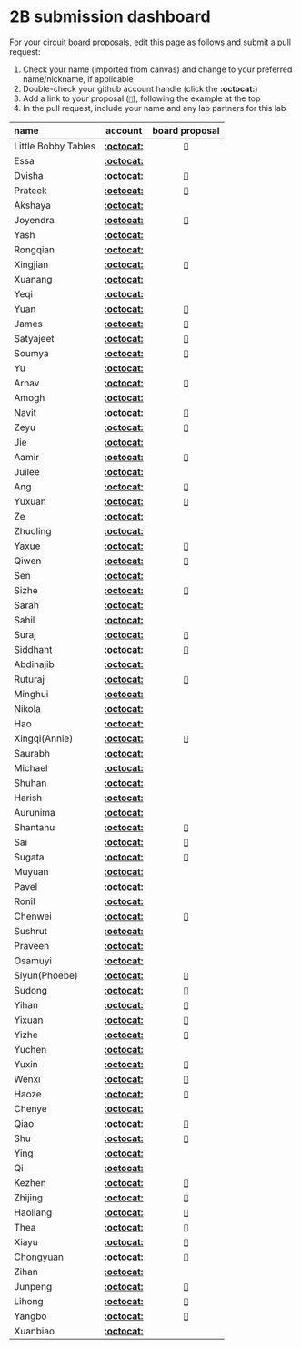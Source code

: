 # 2B submission dashboard


For your circuit board proposals, edit this page as follows and submit a pull request:
1. Check your name (imported from canvas) and change to your preferred name/nickname, if applicable
2. Double-check your github account handle (click the **:octocat:**)
3. Add a link to your proposal (`📌`), following the example at the top
4. In the pull request, include your name and any lab partners for this lab


| name                                      | account                                                                                         | board proposal                                                                                                                                          |
| :---------------------------------------- | :---------------------------------------------------------------------------------------------: | :-----------------------------------------------------------------------------------------------------------------------------------------------------: |
| Little Bobby Tables                       | [**:octocat:**](https://xkcd.com/327/)                                                          | [`📌`](https://www.explainxkcd.com/wiki/index.php/Little_Bobby_Tables)                                                                                  |
| Essa                                      | [**:octocat:**](https://github.com/essaalk)                                                     |                                                                                                                                                         |
| Dvisha                                    | [**:octocat:**](https://github.com/dvishab)                                                     | [`📌`](https://docs.google.com/document/d/1S8FRkwQQhEYfprPQ83MPl8qtN2SejIz1PUUWwOHY-D4/edit)                                                            |
| Prateek                                   | [**:octocat:**](https://github.com/prateekbashista)                                             | [`📌`](https://github.com/prateekbashista/ESE-5190-Documents/blob/39fc4a9d17130083324c1595c44e241c5d47742f/Board%20Proposal.md)                         |
| Akshaya                                   | [**:octocat:**](https://github.com/AkshayaBhati)                                                |                                                                                                                                                         |
| Joyendra                                  | [**:octocat:**](https://github.com/joyendra)                                                    | [`📌`](https://github.com/joyendra/ESE519-Lab2-intoTheVoid/blob/main/Lab%202B/board_proposal.md)                                                        |
| Yash                                      | [**:octocat:**](https://github.com/yash-mb)                                                     |                                                                                                                                                         |
| Rongqian                                  | [**:octocat:**](https://github.com/WillChan9)                                                   |                                                                                                                                                         |
| Xingjian                                  | [**:octocat:**](https://github.com/AndYmeisterrrrr)                                             | [`📌`](https://github.com/AndYmeisterrrrr/ese5190_lab2BXingjian-Chen)                                                                                   |
| Xuanang                                   | [**:octocat:**](https://github.com/IndigoQuadratic)                                             |                                                                                                                                                         |
| Yeqi                                      | [**:octocat:**](https://github.com/villyye97)                                                   |                                                                                                                                                         |
| Yuan                                      | [**:octocat:**](https://github.com/ChiYuan9)                                                    | [`📌`](https://github.com/ChiYuan9/ESE5190-Lab2B)                                                                                                       |
| James                                     | [**:octocat:**](https://github.com/jciardullo)                                                  | [`📌`](https://github.com/jciardullo/ese519-lab2b-proposal/blob/main/README.md)                                                                         |
| Satyajeet                                 | [**:octocat:**](https://github.com/satyajeetburla)                                              | [`📌`](https://github.com/satyajeetburla/Lab-2B-Proposal)                                                                                           |
| Soumya                                    | [**:octocat:**](https://github.com/unlim-int-soumya)                                              | [`📌`](https://github.com/unlim-int-soumya/lab2b_esp)                                                                                           |
| Yu                                        | [**:octocat:**](https://github.com/skyfall88888)                                                |                                                                                                                                                         |
| Arnav                                     | [**:octocat:**](https://github.com/arnavgadre)                                                  | [`📌`](https://github.com/arnavgadre/Lab2b_esp_Arnav/blob/main/README.md)                                                                               |
| Amogh                                     | [**:octocat:**](https://github.com/amoghgajare)                                                 |                                                                                                                                                         |
| Navit                                     | [**:octocat:**](https://github.com/navgill4)                                                    | [`📌`](https://github.com/navgill4/LAB2B-Board-proposal)                                                                                                |
| Zeyu                                      | [**:octocat:**](https://github.com/zgu74)                                                       | [`📌`](https://github.com/zgu74/ESE-5190-Lab-2B-proposal.git)                                                                                           |
| Jie                                       | [**:octocat:**](https://github.com/katrinaji)                                                   |                                                                                                                                                         |
| Aamir                                     | [**:octocat:**](https://github.com/aamirabbaskhambaty)                                          | [`📌`](https://github.com/aamirabbaskhambaty/ESE519-401-Lab2B-Proposal)                                                                                 |
| Juilee                                    | [**:octocat:**](https://github.com/JuiUpenn11)                                                  |                                                                                                                                                         |
| Ang                                       | [**:octocat:**](https://github.com/AngLi-00)                                                    | [`📌`](https://github.com/AngLi-00/ese5190-lab2b/blob/main/README.md)                                                                                   |
| Yuxuan                                    | [**:octocat:**](https://github.com/Yuxuan-Li295)                                                | [`📌`](https://github.com/anniepan8215/ESE519_lab2B)                                                                                                    |
| Ze                                        | [**:octocat:**](https://github.com/kop123meter)                                                 |                                                                                                                                                         |
| Zhuoling                                  | [**:octocat:**](https://github.com/Zhuoling11)                                                  |                                                                                                                                                         |
| Yaxue                                     | [**:octocat:**](https://github.com/Maxi0427)                                                    | [`📌`](https://github.com/Maxi0427/ESE519_lab2b/blob/main/Readme.md)                                                                                    |
| Qiwen                                     | [**:octocat:**](https://github.com/Dang0v)                                                      | [`📌`](https://github.com/Dang0v/ese5190-lab02b-proposal)                                                                                               |
| Sen                                       | [**:octocat:**](https://github.com/SEN316)                                                      |                                                                                                                                                         |
| Sizhe                                     | [**:octocat:**](https://github.com/MaxMa6150)                                                   | [`📌`](https://github.com/MaxMa6150/LAB2B_Proposal/blob/main/README.md)                                                                                 |
| Sarah                                     | [**:octocat:**](https://github.com/samalott)                                                    |                                                                                                                                                         |
| Sahil                                     | [**:octocat:**](https://github.com/Sahil-M-M)                                                   |                                                                                                                                                         |
| Suraj                                     | [**:octocat:**](https://github.com/SurajMarthy1001)                                             | [`📌`](https://github.com/SurajMarthy1001/ESE5190_2B_Proposal_SURAJ/blob/aa3fe5352bfb0501f3149bd43af39a714a96ba21/README.md)                            |
| Siddhant                                  | [**:octocat:**](https://github.com/Siddmathur14)                                                | [`📌`](https://github.com/Siddmathur14/ESE-5190_Lab_2B/blob/main/README.md)                                                                             |
| Abdinajib                                 | [**:octocat:**](https://github.com/Abdi1717)                                                    |                                                                                                                                                         |
| Ruturaj                                   | [**:octocat:**](https://github.com/Ruturajn)                                                    | [`📌`](https://github.com/Ruturajn/Lab2b-esp/blob/main/README.md)                                                                                       |
| Minghui                                   | [**:octocat:**](https://github.com/minghuin)                                                    |                                                                                                                                                         |
| Nikola                                    | [**:octocat:**](https://github.com/ndobrad)                                                     |                                                                                                                                                         |
| Hao                                       | [**:octocat:**](https://github.com/ryanhpan)                                                    |                                                                                                                                                         |
| Xingqi(Annie)                             | [**:octocat:**](https://github.com/anniepan8215)                                                | [`📌`](https://github.com/anniepan8215/ESE519_lab2B.git)                                                                                                |
| Saurabh                                   | [**:octocat:**](https://github.com/saurabhparulekar24)                                          |                                                                                                                                                         |
| Michael                                   | [**:octocat:**](https://github.com/mvpeters)                                                    |                                                                                                                                                         |
| Shuhan                                    | [**:octocat:**](https://github.com/QSHANSSS)                                                    |                                                                                                                                                         |
| Harish                                    | [**:octocat:**](https://github.com/harishramesh98)                                              |                                                                                                                                                         |
| Aurunima                                  | [**:octocat:**](https://github.com/Aurunima)                                                    |                                                                                                                                                         |
| Shantanu                                  | [**:octocat:**](https://github.com/Shantykins)                                                  | [`📌`](https://github.com/Shantykins/ESE519_LAB2B/blob/main/README.md)                                                                                  |
| Sai                                       | [**:octocat:**](https://github.com/koushik-sss)                                                 | [`📌`](https://github.com/koushik-sss/2B-PROPOSAL-SAI)                                                                                                  |
| Sugata                                    | [**:octocat:**](https://github.com/sugahiraeth)                                                 | [`📌`](https://github.com/sugahiraeth/Lab2Bese5190/blob/main/README.md)                                                                                 |
| Muyuan                                    | [**:octocat:**](https://github.com/ILandingI)                                                   |                                                                                                                                                         |
| Pavel                                     | [**:octocat:**](https://github.com/pashashusharin)                                              |                                                                                                                                                         |
| Ronil                                     | [**:octocat:**](https://github.com/ronils428)                                                   |                                                                                                                                                         |
| Chenwei                                   | [**:octocat:**](https://github.com/Chenwei-Tang)                                                | [`📌`](https://github.com/Chenwei-Tang/lab2B/blob/main/proposal.md)                                                                                     |
| Sushrut                                   | [**:octocat:**](https://github.com/sushrut-upenn)                                               |                                                                                                                                                         |
| Praveen                                   | [**:octocat:**](https://github.com/Praveen-Raj-u-s)                                             |                                                                                                                                                         |
| Osamuyi                                   | [**:octocat:**](https://github.com/Osamuyi97)                                                   |                                                                                                                                                         |
| Siyun(Phoebe)                             | [**:octocat:**](https://github.com/Phoebe-www)                                                  | [`📌`](https://github.com/Phoebe-www/Lab2b_Proposal)                                                                                                    |
| Sudong                                    | [**:octocat:**](https://github.com/sudong-wang)                                                 | [`📌`]( https://github.com/sudong-wang/lab-2b-proposal)                                                                                                 |
| Yihan                                     | [**:octocat:**](https://github.com/WenyuWang1)                                                  | [`📌`]( https://github.com/WenyuWang1/ESE519-401-Lab2B-Proposal.git)                                                                                    |
| Yixuan                                    | [**:octocat:**](https://github.com/Sharonun)                                                    | [`📌`](https://github.com/Sharonun/Lab2B-brief-proposal)                                                                                                |
| Yizhe                                     | [**:octocat:**](https://github.com/ApolloW1)                                                    | [`📌`](https://github.com/ApolloW1/ESE519_lab2b)                                                                                                        |
| Yuchen                                    | [**:octocat:**](https://github.com/YuchenWang0303)                                              |                                                                                                                                                         |
| Yuxin                                     | [**:octocat:**](https://github.com/Ariiees)                                                     | [`📌`](https://github.com/anniepan8215/ESE519_lab2B.git)                                                                                                |
| Wenxi                                     | [**:octocat:**](https://github.com/wenxiwei00)                                                  | [`📌`](https://github.com/wenxiwei00/lab-2B/blob/main/README.md)                                                                                        |
| Haoze                                     | [**:octocat:**](https://github.com/TomGoh)                                                      | [`📌`](https://github.com/TomGoh/ese5190-logs/blob/main/Lab%202B%20RP2040%20Expansion%20Proposal.md )                                                   |
| Chenye                                    | [**:octocat:**](https://github.com/xcyxcyxcyxcy)                                                |                                                                                                                                                         |
| Qiao                                      | [**:octocat:**](https://github.com/23qiaoqiaoo)                                                 | [`📌`](https://github.com/23qiaoqiaoo/ese519-lab2-proposal.git)                                                                                         |                                                 
| Shu                                       | [**:octocat:**](https://github.com/shux3)                                                       | [`📌`](https://github.com/shux3/ese5190_lab2B_proposal/blob/main/README.md)                                                                             |
| Ying                                      | [**:octocat:**](https://github.com/real-YingXu)                                                 |                                                                                                                                                         |
| Qi                                        | [**:octocat:**](https://github.com/sueqixue)                                                    |                                                                                                                                                         |
| Kezhen                                    | [**:octocat:**](https://github.com/akiyamask)                                                   | [`📌`](https://github.com/akiyamask/Proposal-519/blob/main/README.md)                                                                                   |
| Zhijing                                   | [**:octocat:**](https://github.com/ZhijingY)                                                    | [`📌`](https://github.com/ZhijingY/ESE519_Lab2B/blob/main/README.md)                                                                                    |                                                                   |
| Haoliang                                  | [**:octocat:**](https://github.com/HaoliangYou)                                                 | [`📌`](https://github.com/HaoliangYou/ese5190-2022-lab2b-proposal)                                                                                      |
| Thea                                      | [**:octocat:**](https://github.com/Thea-E)                                                      | [`📌`](https://docs.google.com/document/d/1-GNJAQVkn35uTLNDhJ7taiKcqtca-plt31z2pwUq-nw/edit?usp=sharing)                                                |   
| Xiayu                                     | [**:octocat:**](https://github.com/Xiaayu)                                                      | [`📌`](https://github.com/Xiaayu/Lab2_Proposal/blob/main/README.md)                                                                                     |
| Chongyuan                                 | [**:octocat:**](https://github.com/Ryan66666)                                                   | [`📌`](https://github.com/Ryan66666/lab2bproposal)                                                                                                      |
| Zihan                                     | [**:octocat:**](https://github.com/zizhanghan)                                                  |                                                                                                                                                         |
| Junpeng                                   | [**:octocat:**](https://github.com/PZZ97)                                                       | [`📌`](https://github.com/PZZ97/ese519-lab2b-all)                                                                                                       |
| Lihong                                    | [**:octocat:**](https://github.com/lihzhao14)                                                   | [`📌`](https://github.com/lihzhao14/ese-5190-lab2-B/blob/main/Proposal.md)                                                                              |
| Yangbo                                    | [**:octocat:**](https://github.com/yangbozh)                                                    | [`📌`](https://github.com/yangbozh/ese519_codes/blob/main/lab2b/README.md)                                                                              |
| Xuanbiao                                  | [**:octocat:**](https://github.com/AkoZhu)                                                      |                                                                                                                                                         |
